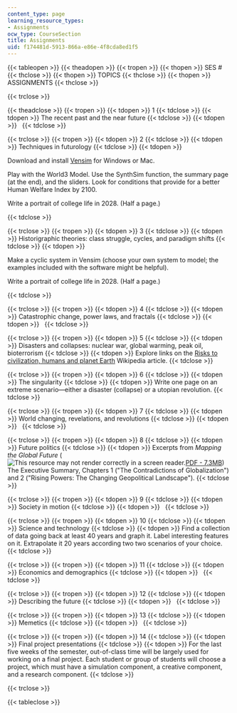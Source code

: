```yaml
---
content_type: page
learning_resource_types:
- Assignments
ocw_type: CourseSection
title: Assignments
uid: f174481d-5913-866a-e86e-4f8cda8ed1f5
---
```


{{< tableopen >}}
{{< theadopen >}}
{{< tropen >}}
{{< thopen >}}
SES #
{{< thclose >}}
{{< thopen >}}
TOPICS
{{< thclose >}}
{{< thopen >}}
ASSIGNMENTS
{{< thclose >}}

{{< trclose >}}

{{< theadclose >}}
{{< tropen >}}
{{< tdopen >}}
1
{{< tdclose >}}
{{< tdopen >}}
The recent past and the near future
{{< tdclose >}}
{{< tdopen >}}
 
{{< tdclose >}}

{{< trclose >}}
{{< tropen >}}
{{< tdopen >}}
2
{{< tdclose >}}
{{< tdopen >}}
Techniques in futurology
{{< tdclose >}}
{{< tdopen >}}


Download and install [Vensim](http://vensim.com/) for Windows or Mac.

Play with the World3 Model. Use the SynthSim function, the summary page (at the end), and the sliders. Look for conditions that provide for a better Human Welfare Index by 2100.

Write a portrait of college life in 2028. (Half a page.)


{{< tdclose >}}

{{< trclose >}}
{{< tropen >}}
{{< tdopen >}}
3
{{< tdclose >}}
{{< tdopen >}}
Historigraphic theories: class struggle, cycles, and paradigm shifts
{{< tdclose >}}
{{< tdopen >}}


Make a cyclic system in Vensim (choose your own system to model; the examples included with the software might be helpful).

Write a portrait of college life in 2028. (Half a page.)


{{< tdclose >}}

{{< trclose >}}
{{< tropen >}}
{{< tdopen >}}
4
{{< tdclose >}}
{{< tdopen >}}
Catastrophic change, power laws, and fractals
{{< tdclose >}}
{{< tdopen >}}
 
{{< tdclose >}}

{{< trclose >}}
{{< tropen >}}
{{< tdopen >}}
5
{{< tdclose >}}
{{< tdopen >}}
Disasters and collapses: nuclear war, global warming, peak oil, bioterrorism
{{< tdclose >}}
{{< tdopen >}}
Explore links on the [Risks to civilization, humans and planet Earth](http://en.wikipedia.org/wiki/End_of_civilization) Wikipedia article.
{{< tdclose >}}

{{< trclose >}}
{{< tropen >}}
{{< tdopen >}}
6
{{< tdclose >}}
{{< tdopen >}}
The singularity
{{< tdclose >}}
{{< tdopen >}}
Write one page on an extreme scenario—either a disaster (collapse) or a utopian revolution.
{{< tdclose >}}

{{< trclose >}}
{{< tropen >}}
{{< tdopen >}}
7
{{< tdclose >}}
{{< tdopen >}}
World changing, revelations, and revolutions
{{< tdclose >}}
{{< tdopen >}}
 
{{< tdclose >}}

{{< trclose >}}
{{< tropen >}}
{{< tdopen >}}
8
{{< tdclose >}}
{{< tdopen >}}
Future politics
{{< tdclose >}}
{{< tdopen >}}
Excerpts from _Mapping the Global Future_ (![This resource may not render correctly in a screen reader.](/images/inacessible.gif)[PDF - 7.3MB](http://www.dni.gov/files/documents/Global%20Trends_Mapping%20the%20Global%20Future%202020%20Project.pdf)) The Executive Summary, Chapters 1 ("The Contradictions of Globalization") and 2 ("Rising Powers: The Changing Geopolitical Landscape").
{{< tdclose >}}

{{< trclose >}}
{{< tropen >}}
{{< tdopen >}}
9
{{< tdclose >}}
{{< tdopen >}}
Society in motion
{{< tdclose >}}
{{< tdopen >}}
 
{{< tdclose >}}

{{< trclose >}}
{{< tropen >}}
{{< tdopen >}}
10
{{< tdclose >}}
{{< tdopen >}}
Science and technology
{{< tdclose >}}
{{< tdopen >}}
Find a collection of data going back at least 40 years and graph it. Label interesting features on it. Extrapolate it 20 years according two two scenarios of your choice.
{{< tdclose >}}

{{< trclose >}}
{{< tropen >}}
{{< tdopen >}}
11
{{< tdclose >}}
{{< tdopen >}}
Economics and demographics
{{< tdclose >}}
{{< tdopen >}}
 
{{< tdclose >}}

{{< trclose >}}
{{< tropen >}}
{{< tdopen >}}
12
{{< tdclose >}}
{{< tdopen >}}
Describing the future
{{< tdclose >}}
{{< tdopen >}}
 
{{< tdclose >}}

{{< trclose >}}
{{< tropen >}}
{{< tdopen >}}
13
{{< tdclose >}}
{{< tdopen >}}
Memetics
{{< tdclose >}}
{{< tdopen >}}
 
{{< tdclose >}}

{{< trclose >}}
{{< tropen >}}
{{< tdopen >}}
14
{{< tdclose >}}
{{< tdopen >}}
Final project presentations
{{< tdclose >}}
{{< tdopen >}}
For the last five weeks of the semester, out-of-class time will be largely used for working on a final project. Each student or group of students will choose a project, which must have a simulation component, a creative component, and a research component.
{{< tdclose >}}

{{< trclose >}}

{{< tableclose >}}